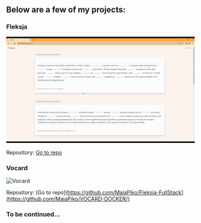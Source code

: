 

<!-- Add some badges or shields -->
<p align="center">
<p align="center">

  


<!-- Add a section for your projects -->
## Below are a few of my projects:



###  Fleksja
![Fleksja](/fleksja.gif)

Repository: [Go to repo](https://github.com/MaiaPiko/Fleksja-FullStack)



###  Vocard
  
  ![Vocard](/vocard.gif)

Repository: [Go to repo](https://github.com/MaiaPiko/Fleksja-FullStack](https://github.com/MaiaPiko/VOCARD-DOCKER/)



### To be continued... 

